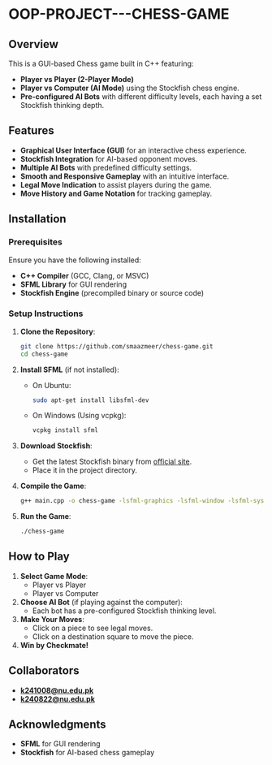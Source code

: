# OOP-PROJECT---CHESS-GAME

## Overview
This is a GUI-based Chess game built in C++ featuring:
- **Player vs Player (2-Player Mode)**
- **Player vs Computer (AI Mode)** using the Stockfish chess engine.
- **Pre-configured AI Bots** with different difficulty levels, each having a set Stockfish thinking depth.

## Features
- **Graphical User Interface (GUI)** for an interactive chess experience.
- **Stockfish Integration** for AI-based opponent moves.
- **Multiple AI Bots** with predefined difficulty settings.
- **Smooth and Responsive Gameplay** with an intuitive interface.
- **Legal Move Indication** to assist players during the game.
- **Move History and Game Notation** for tracking gameplay.

## Installation
### Prerequisites
Ensure you have the following installed:
- **C++ Compiler** (GCC, Clang, or MSVC)
- **SFML Library** for GUI rendering
- **Stockfish Engine** (precompiled binary or source code)

### Setup Instructions
1. **Clone the Repository**:
   ```sh
   git clone https://github.com/smaazmeer/chess-game.git
   cd chess-game
   ```

2. **Install SFML** (if not installed):
   - On Ubuntu:
     ```sh
     sudo apt-get install libsfml-dev
     ```
   - On Windows (Using vcpkg):
     ```sh
     vcpkg install sfml
     ```

3. **Download Stockfish**:
   - Get the latest Stockfish binary from [official site](https://stockfishchess.org/download/).
   - Place it in the project directory.

4. **Compile the Game**:
   ```sh
   g++ main.cpp -o chess-game -lsfml-graphics -lsfml-window -lsfml-system
   ```

5. **Run the Game**:
   ```sh
   ./chess-game
   ```

## How to Play
1. **Select Game Mode**:
   - Player vs Player
   - Player vs Computer
2. **Choose AI Bot** (if playing against the computer):
   - Each bot has a pre-configured Stockfish thinking level.
3. **Make Your Moves**:
   - Click on a piece to see legal moves.
   - Click on a destination square to move the piece.
4. **Win by Checkmate!**

## Collaborators
- **k241008@nu.edu.pk**
- **k240822@nu.edu.pk**

## Acknowledgments
- **SFML** for GUI rendering
- **Stockfish** for AI-based chess gameplay
